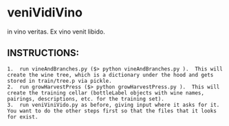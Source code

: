 veniVidiVino
============

in vino veritas. Ex vino venit libido.

INSTRUCTIONS:
-------------


	1.  run vineAndBranches.py ($> python vineAndBranches.py ).  This will create the wine tree, which is a dictionary under the hood and gets stored in train/tree.p via pickle.
	2.  run growHarvestPress ($> python growHarvestPress.py ).  This will create the training cellar (bottleLabel objects with wine names, pairings, descriptions, etc. for the training set). 
	3.  run veniViniVido.py as before, giving input where it asks for it.  You want to do the other steps first so that the files that it looks for exist.
